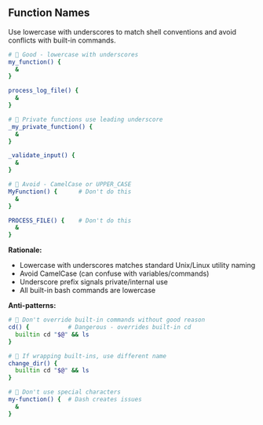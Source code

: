 ## Function Names
Use lowercase with underscores to match shell conventions and avoid conflicts with built-in commands.

```bash
#  Good - lowercase with underscores
my_function() {
  &
}

process_log_file() {
  &
}

#  Private functions use leading underscore
_my_private_function() {
  &
}

_validate_input() {
  &
}

#  Avoid - CamelCase or UPPER_CASE
MyFunction() {      # Don't do this
  &
}

PROCESS_FILE() {    # Don't do this
  &
}
```

**Rationale:**
- Lowercase with underscores matches standard Unix/Linux utility naming
- Avoid CamelCase (can confuse with variables/commands)
- Underscore prefix signals private/internal use
- All built-in bash commands are lowercase

**Anti-patterns:**
```bash
#  Don't override built-in commands without good reason
cd() {           # Dangerous - overrides built-in cd
  builtin cd "$@" && ls
}

#  If wrapping built-ins, use different name
change_dir() {
  builtin cd "$@" && ls
}

#  Don't use special characters
my-function() {  # Dash creates issues
  &
}
```
